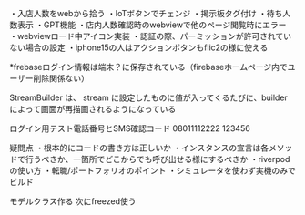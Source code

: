 ・入店人数をwebから拾う
・IoTボタンでチェンジ
・掲示板タグ付け
・待ち人数表示
・GPT機能
・店内人数確認時のwebviewで他のページ閲覧時にエラー
・webviewロード中アイコン実装
・認証の際、パーミッションが許可されていない場合の設定
・iphone15の人はアクションボタンもflic2の様に使える

*frebaseログイン情報は端末？に保存されている（firebaseホームページ内でユーザー削除関係ない）

StreamBuilder は、 stream に設定したものに値が入ってくるたびに、builder によって画面が再描画されるようになっている








ログイン用テスト電話番号とSMS確認コード
08011112222
123456


疑問点
・根本的にコードの書き方は正しいか
・インスタンスの宣言は各メソッドで行うべきか、一箇所でどこからでも呼び出せる様にするべきか
・riverpodの使い方
・転職/ポートフォリオのポイント
・シミュレータを使わず実機のみでビルド


モデルクラス作る
次にfreezed使う
